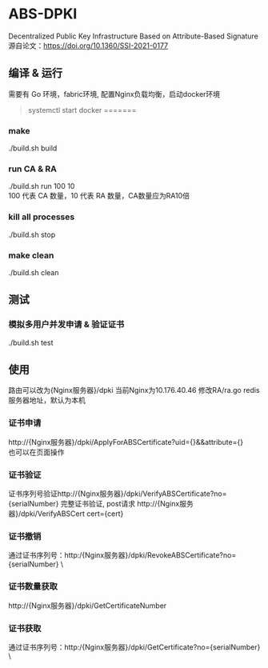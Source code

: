 # ABS-DPKI
Decentralized Public Key Infrastructure Based on Attribute-Based Signature \
源自论文：https://doi.org/10.1360/SSI-2021-0177

## 编译 & 运行
需要有 Go 环境，fabric环境, 配置Nginx负载均衡，启动docker环境
> systemctl start docker
=======
### make
./build.sh build

### run CA & RA
./build.sh run 100 10\
100 代表 CA 数量，10 代表 RA 数量，CA数量应为RA10倍

### kill all processes
./build.sh stop

### make clean
./build.sh clean

## 测试
### 模拟多用户并发申请 & 验证证书
./build.sh test

## 使用
路由可以改为{Nginx服务器}/dpki
当前Nginx为10.176.40.46
修改RA/ra.go redis服务器地址，默认为本机

### 证书申请
http://{Nginx服务器}/dpki/ApplyForABSCertificate?uid={}&&attribute={} \
也可以在页面操作

### 证书验证
证书序列号验证http://{Nginx服务器}/dpki/VerifyABSCertificate?no={serialNumber}
完整证书验证, post请求 http://{Nginx服务器}/dpki/VerifyABSCert cert={cert}

### 证书撤销
通过证书序列号：http:/{Nginx服务器}/dpki/RevokeABSCertificate?no={serialNumber} \

### 证书数量获取
http://{Nginx服务器}/dpki/GetCertificateNumber

### 证书获取
通过证书序列号：http:/{Nginx服务器}/dpki/GetCertificate?no={serialNumber} \
